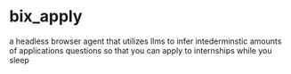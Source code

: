 # bix_apply

a headless browser agent that utilizes llms to infer intederminstic amounts of applications questions so that you can apply to internships while you sleep
